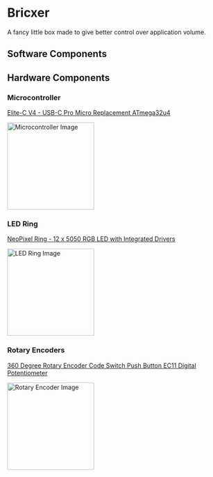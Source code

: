 # Bricxer
A fancy little box made to give better control over application volume.

## Software Components

## Hardware Components
### Microcontroller
[Elite-C V4 - USB-C Pro Micro Replacement ATmega32u4](https://keeb.io/products/elite-c-low-profile-version-usb-c-pro-micro-replacement-atmega32u4)

<img src="https://cdn.shopify.com/s/files/1/1851/5125/products/image_71882d03-baeb-4064-bc72-b12b304f828a_530x@2x.jpg?v=1593119167" alt="Microcontroller Image" width=200>

### LED Ring
[NeoPixel Ring - 12 x 5050 RGB LED with Integrated Drivers](https://www.adafruit.com/product/1643)

<img src="https://cdn-shop.adafruit.com/1200x900/1643-01.jpg" alt="LED Ring Image" width="200">

### Rotary Encoders
[360 Degree Rotary Encoder Code Switch Push Button EC11 Digital Potentiometer](https://www.amazon.com/dp/B08728K3YB/ref=sspa_dk_detail_4?psc=1&pd_rd_i=B08728K3YB&pd_rd_w=wUpYA&pf_rd_p=7d37a48b-2b1a-4373-8c1a-bdcc5da66be9&pd_rd_wg=P6bMW&pf_rd_r=DX2TZ5MXHAQ1K0RC34RN&pd_rd_r=5e2f2e19-29c7-4d22-9d46-9276e63d3007&spLa=ZW5jcnlwdGVkUXVhbGlmaWVyPUExQkFHTzNZNVBLT0pBJmVuY3J5cHRlZElkPUEwMTQxNDgyMURJRDIyVEZGVlNENyZlbmNyeXB0ZWRBZElkPUEwNDE1MjQxMlZIOFVMMVRRUFhZWCZ3aWRnZXROYW1lPXNwX2RldGFpbCZhY3Rpb249Y2xpY2tSZWRpcmVjdCZkb05vdExvZ0NsaWNrPXRydWU=)

<img src="https://images-na.ssl-images-amazon.com/images/I/615-423veuL._AC_SL1001_.jpg" alt="Rotary Encoder Image" width=200>
